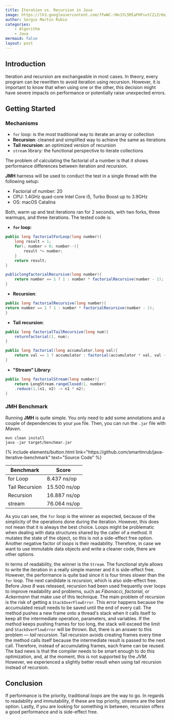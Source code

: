 ```yaml
---
title: Iteration vs. Recursion in Java
image: https://lh3.googleusercontent.com/fFwWC-rNv1YL5MIaFHFsvtCZiZr6e_EVJfUVIqvKzfT3g2xvJYimQNR0PqA_npJkTt17j2GLOIRKakG-aL9GLsXowIWNgkgfpp3WzSKM4hghbNeb0ONRm3TpKUoLYpDsdApVjyf6MDycAoUcEyBNFHuBqjGpNXWZtgqCjeBXIbZGnNYsWdGaMWPiZQfRS4Ec4VeczB9Wv4j655jxEYYHGyKMDfu-EWuoj-MXWmBwF9BjM1EnisqwVJ2vuIgksmC1bYS8QXivpBCir6uFmbEWVSkVhhQ4RocmSo4p0KdqqfEtTwfo2s2mxmhCOVVlGCjuWDLoou9MRN0n9KvFYoils1TnvgPl2ueGLnBqW5e4WtnNt1PGTGUOrqKJqZFjYGU6yS0pX-EeUhBi5dCdeD6YxsTewMtUDfYTRUahoTb2_diVPSwclovn1NAd8ds9eLCDghKppVeoibL3K1O2I-6tMDvJsXsj8BpH_4iUGeepDdTqB08bek4xnO0qchKrEseh5vHBdXi86J55bLl1ZKsKwAIIy3OAvSEduH74sf9VlDlK0a8mJxLrlXbFo1XV8YUhsGSLXtsgmzr2O6tO5C01Vto9lXaaM7HCQ4R0HRlJK6fxBsKAkQ6AHfPpJDb34xbQtmsUc83SFLsAGM6LCsbE7VzrP5uI1nZmxIx3eRb3HB8kyAgrSlnOp2PUOOa-=w1400-h400-no?authuser=0
author: Sergio Martin Rubio
categories:
    - Algorithm
    - Java
mermaid: false
layout: post
---
```


## Introduction

Iteration and recursion are exchangeable in most cases. In theory, every program can be rewritten to avoid iteration using recursion. However, it is important to know that when using one or the other, this decision might have severe impacts on performance or potentially raise unexpected errors.

## Getting Started
### Mechanisms

- `for` loop: is the most traditional way to iterate an array or collection
- **Recursion**: cleaned and simplified way to achieve the same as iterations
- **Tail recursion**: an optimized version of recursion
- `stream` library: the functional perspective to iterate collections

The problem of calculating the factorial of a number is that it shows performance differences between iteration and recursion. 

**JMH** harness will be used to conduct the test in a single thread with the following setup:

- Factorial of number: 20
- CPU: 1.4GHz quad-core Intel Core i5, Turbo Boost up to 3.9GHz
- OS: macOS Catalina

Both, warm up and test iterations ran for 2 seconds, with two forks, three warmups, and three iterations. The tested code is:

* **`for` loop**:

```java
public long factorialForLoop(long number){
    long result = 1;
    for(; number > 0; number--){
        result *= number;
    }
    return result;
}

publiclongfactorialRecursive(long number){
    return number == 1 ? 1 : number * factorialRecursive(number - 1);
}
```

* **Recursion**:

```java
public long factorialRecursive(long number){
return number == 1 ? 1 : number * factorialRecursive(number - 1);
}
```

* **Tail recursion**:

```java
public long factorialTailRecursive(long num){
    returnfactorial(1, num);
}

public long factorial(long accumulator,long val){
    return val == 1 ? accumulator : factorial(accumulator * val, val - 1);
}
```

* **"Stream" Library**:

```java
public long factorialStream(long number){
    return LongStream.rangeClosed(1, number)
    .reduce(1,(n1, n2) -> n1 * n2);
}
```

### JMH Benchmark

Running **JMH** is quite simple. You only need to add some annotations and a couple of dependencies to your `pom` file. Then, you can run the `.jar` file with _Maven_.

```shell
mvn clean install
java -jar target/benchmar.jar
```

<p class="text-center">
{% include elements/button.html link="https://github.com/smartinrub/java-iterative-benchmark" text="Source Code" %}
</p>

Benchmark  | Score
------------- | -------------
for Loop  |  8.437 ns/op
Tail Recursion  | 15.500 ns/op
Recursion  | 16.887 ns/op
stream  | 76.064  ns/op


As you can see, the `for` loop is the winner as expected, because of the simplicity of the operations done during the iteration. However, this does not mean that it is always the best choice. Loops might be problematic when dealing with data structures shared by the caller of a method. It mutates the state of the object, so this is not a side-effect free option. Another negative factor of _loops_ is their readability. Therefore, in case we want to use immutable data objects and write a cleaner code, there are other options.

In terms of readability, the winner is the `Stream`. The functional style allows to write the iteration in a really simple manner and it is side-effect free. However, the performance is quite bad since it is four times slower than the `for` loop. The next candidate is _recursion_, which is also side-effect free. Before _Java 8_ was released, recursion had been used frequently over loops to improve readability and problems, such as _Fibonacci_, _factorial_, or _Ackermann_ that make use of this technique. The main problem of recursion is the risk of getting a `StackOverFlowError`. This error happens because the accumulated result needs to be saved until the end of every call. The method pushes a new frame onto a thread's stack when it calls itself to keep all the intermediate operation, parameters, and variables. If the method keeps pushing frames for too long, the stack will exceed the limit and `StackOverFlowError` will be thrown. But, there is an answer to this problem — _tail recursion_. Tail recursion avoids creating frames every time the method calls itself because the intermediate result is passed to the next call. Therefore, instead of accumulating frames, each frame can be reused. The bad news is that the compiler needs to be smart enough to do this optimization, and, at the moment, this is not supported by the _JVM_. However, we experienced a slightly better result when using tail recursion instead of recursion.

## Conclusion

If performance is the priority, traditional _loops_ are the way to go. In regards to readability and immutability, if these are top priority, _streams_  are the best option. Lastly, if you are looking for something in between, recursion offers a good performance and is side-effect free.
